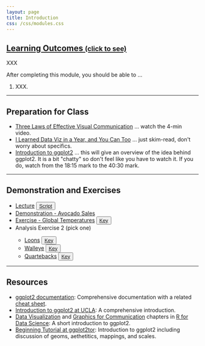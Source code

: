 ```yaml
---
layout: page
title: Introduction
css: /css/modules.css
---
```


<div class="panel-group-ILOs">
  <div class="panel panel-default">
    <div class="panel-heading">
      <h2 class="panel-title">
        <a data-toggle="collapse" href="#ILOs">Learning Outcomes <small>(click to see)</small></a>
      </h2>
    </div>
    <div id="ILOs" class="panel-collapse collapse">
      <div class="panel-body">
XXX
<p>After completing this module, you should be able to ...</p>

<ol>
  <li>XXX.</li>
</ol>
      </div>
    </div>
  </div>
</div>

----

## Preparation for Class

* [Three Laws of Effective Visual Communication](https://graphicsprinciples.github.io/threelaws.html) ... watch the 4-min video.
* [I Learned Data Viz in a Year, and You Can Too](https://medium.com/nightingale/i-learned-data-viz-in-a-year-and-you-can-too-2b610d25946e) ... just skim-read, don't worry about specifics.
* [Introduction to ggplot2](https://youtu.be/h29g21z0a68?t=1095) ... this will give an overview of the idea behind ggplot2. It is a bit "chatty" so don't feel like you have to watch it. If you do, watch from the 18:15 mark to the 40:30 mark.

----

## Demonstration and Exercises

<ul>
  <li><a href="Intro/Lecture_MooseWolves.html">Lecture</a> <button type="button" class="btn btn-light btn-sm btn-space"><a href="Intro/Lecture_MooseWolves_DHO.R">Script</a></button></li>
  <li><a href="Intro/Demo_Avocados.html">Demonstration - Avocado Sales</a></li>
  <li><a href="Intro/CE_Temperature.html">Exercise - Global Temperatures</a> <button type="button" class="btn btn-light btn-sm btn-space"><a href="Intro/CE_Temperature.R">Key</a></button></li>
  <li>Analysis Exercise 2 (pick one)</li>
  <ul>
    <li><a href="Intro/CE_Loons.html">Loons</a> <button type="button" class="btn btn-light btn-sm btn-space"><a href="Intro/CE_Loons.R">Key</a></button></li>
    <li><a href="Intro/CE_Walleye">Walleye</a> <button type="button" class="btn btn-light btn-sm btn-space"><a href="Intro/CE_Walleye.R">Key</a></button></li>
    <li><a href="Intro/CE_Quarterbacks">Quartebacks</a> <button type="button" class="btn btn-light btn-sm btn-space"><a href="Intro/CE_Quarterbacks.R">Key</a></button></li>
  </ul>
</ul>


----

## Resources

* [ggplot2 documentation](https://ggplot2.tidyverse.org/reference/index.html): Comprehensive documentation with a related [cheat sheet](https://github.com/rstudio/cheatsheets/blob/master/data-visualization-2.1.pdf).
* [Introduction to ggplot2 at UCLA](https://stats.idre.ucla.edu/stat/data/intro_ggplot2_int/ggplot2_intro_interactive.html#(1)): A comprehensive introduction.
* [Data Visualization](https://r4ds.had.co.nz/data-visualisation.html) and [Graphics for Communication](https://r4ds.had.co.nz/graphics-for-communication.html) chapters in [R for Data Science](https://r4ds.had.co.nz/index.html): A short introduction to ggplot2.
* [Beginning Tutorial at ggplot2tor](https://ggplot2tutor.com/beginner_tutorial/beginner_tutorial/): Introduction to ggplot2 including discussion of geoms, aethetitics, mappings, and scales.
